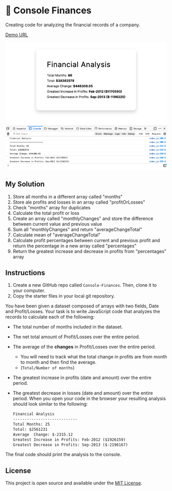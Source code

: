 # :file_folder: Console Finances
Creating code for analyzing the financial records of a company.

[Demo URL](https://wisethee.github.io/console-finances/)

![Screenshot](https://github.com/wisethee/console-finances/blob/main/assets/cover.jpg?raw=true)


## My Solution
1. Store all months in a different array called "months"
2. Store ale profits and losses in an array called "profitOrLosses"
3. Check "months" array for duplicates
4. Calculate the total profit or loss
5. Create an array called "monthlyChanges" and store the difference between current value and previous value
6. Sum all "monthlyChanges" and return "averageChangeTotal"
7. Calculate mean of "averageChangeTotal"
8. Calculate profit percentages between current and previous profit and return the percentage in a new array called "percentages"
9. Return the greatest increase and decrease in profits from "percentages" array


## Instructions

1. Create a new GitHub repo called `Console-Finances`. Then, clone it to your computer.
2. Copy the starter files in your local git repository.

You have been given a dataset composed of arrays with two fields, Date and Profit/Losses.
Your task is to write JavaScript code that analyzes the records to calculate each of the following:
* The total number of months included in the dataset.
* The net total amount of Profit/Losses over the entire period.
* The average of the **changes** in Profit/Losses over the entire period.
  * You will need to track what the total change in profits are from month to month and then find the average.
  * (`Total/Number of months`)
* The greatest increase in profits (date and amount) over the entire period.
* The greatest decrease in losses (date and amount) over the entire period.
When you open your code in the browser your resulting analysis should look similar to the following:

  ```text
  Financial Analysis
  ----------------------------
  Total Months: 25
  Total: $2561231
  Average  Change: $-2315.12
  Greatest Increase in Profits: Feb-2012 ($1926159)
  Greatest Decrease in Profits: Sep-2013 ($-2196167)
  ```

The final code should print the analysis to the console.

## License
This project is open source and available under the [MIT License](LICENSE.md).